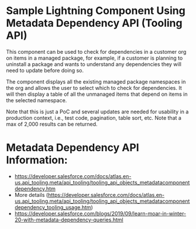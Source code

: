 # Sample Lightning Component Using Metadata Dependency API (Tooling API)

This component can be used to check for dependencies in a customer org on items in a managed package, for example, if a customer is planning to uninstall a package and wants to understand any dependencies they will need to update before doing so. 

The component displays all the existing managed package namespaces in the org and allows the user to select which to check for dependencies. It will then display a table of all the unmanaged items that depend on items in the selected namespace. 

Note that this is just a PoC and several updates are needed for usability in a production context, i.e., test code, pagination, table sort, etc. 
Note that a max of 2,000 results can be returned. 

# Metadata Dependency API Information: 
* https://developer.salesforce.com/docs/atlas.en-us.api_tooling.meta/api_tooling/tooling_api_objects_metadatacomponentdependency.htm
* More details (https://developer.salesforce.com/docs/atlas.en-us.api_tooling.meta/api_tooling/tooling_api_objects_metadatacomponentdependency_tooling_usage.htm)
* https://developer.salesforce.com/blogs/2019/09/learn-moar-in-winter-20-with-metadata-dependency-queries.html
